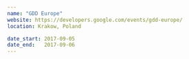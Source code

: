 ```yaml
---
name: "GDD Europe"
website: https://developers.google.com/events/gdd-europe/
location: Krakow, Poland

date_start: 2017-09-05
date_end:   2017-09-06
---
```

